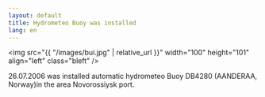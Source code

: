 ```yaml
---
layout: default
title: Hydrometeo Buoy was installed
lang: en
---
```

<img src="{{ "/images/bui.jpg" | relative_url }}" width="100" height="101" align="left" class="bleft" />

26.07.2006 was installed automatic hydrometeo Buoy DB4280 (AANDERAA, Norway)in the area Novorossiysk port.

